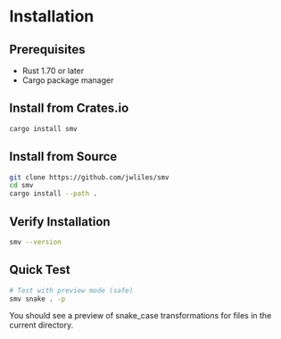 # Installation

## Prerequisites

- Rust 1.70 or later
- Cargo package manager

## Install from Crates.io

```bash
cargo install smv
```

## Install from Source

```bash
git clone https://github.com/jwliles/smv
cd smv
cargo install --path .
```

## Verify Installation

```bash
smv --version
```

## Quick Test

```bash
# Test with preview mode (safe)
smv snake . -p
```

You should see a preview of snake_case transformations for files in the current directory.